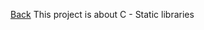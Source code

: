 <a href = "https://github.com/Gtindi/alx-low_level_programming">Back</a>
This project is about C - Static libraries
